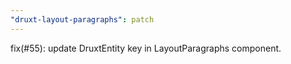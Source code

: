 ```yaml
---
"druxt-layout-paragraphs": patch
---
```


fix(#55): update DruxtEntity key in LayoutParagraphs component.
